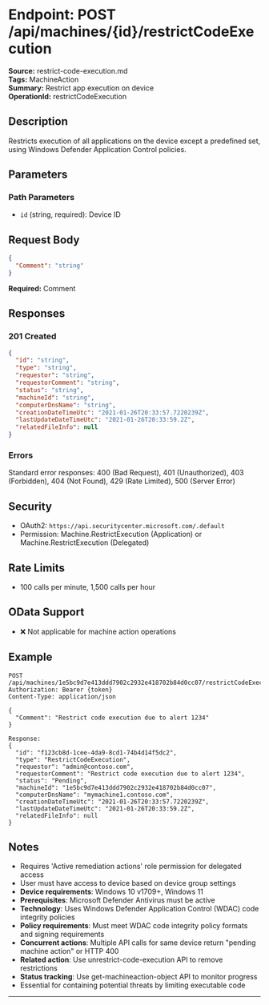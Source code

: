 # Endpoint: POST /api/machines/{id}/restrictCodeExecution

**Source:** restrict-code-execution.md  
**Tags:** MachineAction  
**Summary:** Restrict app execution on device  
**OperationId:** restrictCodeExecution

## Description
Restricts execution of all applications on the device except a predefined set, using Windows Defender Application Control policies.

## Parameters
### Path Parameters
- `id` (string, required): Device ID

## Request Body
```json
{
  "Comment": "string"
}
```
**Required:** Comment

## Responses
### 201 Created
```json
{
  "id": "string",
  "type": "string",
  "requestor": "string",
  "requestorComment": "string",
  "status": "string",
  "machineId": "string",
  "computerDnsName": "string",
  "creationDateTimeUtc": "2021-01-26T20:33:57.7220239Z",
  "lastUpdateDateTimeUtc": "2021-01-26T20:33:59.2Z",
  "relatedFileInfo": null
}
```

### Errors
Standard error responses: 400 (Bad Request), 401 (Unauthorized), 403 (Forbidden), 404 (Not Found), 429 (Rate Limited), 500 (Server Error)

## Security
- OAuth2: `https://api.securitycenter.microsoft.com/.default`
- Permission: Machine.RestrictExecution (Application) or Machine.RestrictExecution (Delegated)

## Rate Limits
- 100 calls per minute, 1,500 calls per hour

## OData Support
- ❌ Not applicable for machine action operations

## Example
```http
POST /api/machines/1e5bc9d7e413ddd7902c2932e418702b84d0cc07/restrictCodeExecution
Authorization: Bearer {token}
Content-Type: application/json

{
  "Comment": "Restrict code execution due to alert 1234"
}

Response:
{
  "id": "f123cb8d-1cee-4da9-8cd1-74b4d14f5dc2",
  "type": "RestrictCodeExecution",
  "requestor": "admin@contoso.com",
  "requestorComment": "Restrict code execution due to alert 1234",
  "status": "Pending",
  "machineId": "1e5bc9d7e413ddd7902c2932e418702b84d0cc07",
  "computerDnsName": "mymachine1.contoso.com",
  "creationDateTimeUtc": "2021-01-26T20:33:57.7220239Z",
  "lastUpdateDateTimeUtc": "2021-01-26T20:33:59.2Z",
  "relatedFileInfo": null
}
```

## Notes
- Requires 'Active remediation actions' role permission for delegated access
- User must have access to device based on device group settings
- **Device requirements**: Windows 10 v1709+, Windows 11
- **Prerequisites**: Microsoft Defender Antivirus must be active
- **Technology**: Uses Windows Defender Application Control (WDAC) code integrity policies
- **Policy requirements**: Must meet WDAC code integrity policy formats and signing requirements
- **Concurrent actions**: Multiple API calls for same device return "pending machine action" or HTTP 400
- **Related action**: Use unrestrict-code-execution API to remove restrictions
- **Status tracking**: Use get-machineaction-object API to monitor progress
- Essential for containing potential threats by limiting executable code

---

